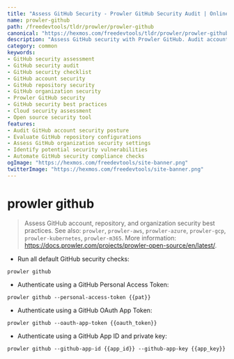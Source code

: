 ```yaml
---
title: "Assess GitHub Security - Prowler GitHub Security Audit | Online Free DevTools by Hexmos"
name: prowler-github
path: /freedevtools/tldr/prowler/prowler-github
canonical: "https://hexmos.com/freedevtools/tldr/prowler/prowler-github/"
description: "Assess GitHub security with Prowler GitHub. Audit accounts, repositories, and organizations for best practices and vulnerabilities. Free online tool, no registration required."
category: common
keywords:
- GitHub security assessment
- GitHub security audit
- GitHub security checklist
- GitHub account security
- GitHub repository security
- GitHub organization security
- Prowler GitHub security
- GitHub security best practices
- Cloud security assessment
- Open source security tool
features:
- Audit GitHub account security posture
- Evaluate GitHub repository configurations
- Assess GitHub organization security settings
- Identify potential security vulnerabilities
- Automate GitHub security compliance checks
ogImage: "https://hexmos.com/freedevtools/site-banner.png"
twitterImage: "https://hexmos.com/freedevtools/site-banner.png"
---
```


# prowler github

> Assess GitHub account, repository, and organization security best practices.
> See also: `prowler`, `prowler-aws`, `prowler-azure`, `prowler-gcp`, `prowler-kubernetes`, `prowler-m365`.
> More information: <https://docs.prowler.com/projects/prowler-open-source/en/latest/>.

- Run all default GitHub security checks:

`prowler github`

- Authenticate using a GitHub Personal Access Token:

`prowler github --personal-access-token {{pat}}`

- Authenticate using a GitHub OAuth App Token:

`prowler github --oauth-app-token {{oauth_token}}`

- Authenticate using a GitHub App ID and private key:

`prowler github --github-app-id {{app_id}} --github-app-key {{app_key}}`
